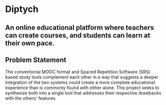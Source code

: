 # Diptych

## An online educational platform where teachers can create courses, and students can learn at their own pace.

## Problem Statement

The conventional MOOC format and Spaced Repetition Software (SRS) based study tools complement each other in a way that suggests a deeper integration of the two systems could create a more complete educational experience than is commonly found with either alone. This project seeks to synthesize both into a single tool that addresses their respective drawbacks with the others' features.
